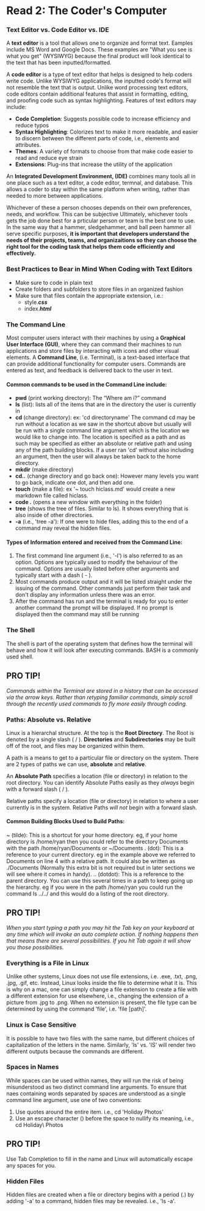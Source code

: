 # Read 2: The Coder's Computer

### Text Editor vs. Code Editor vs. IDE

A **text editor** is a tool that allows one to organize and format text. Eamples include MS Word and Google Docs. These examples are "What you see is what you get" (WYSIWYG) because the final product will look identical to the text that has been inputted/formatted. 

A **code editor** is a type of text editor that helps is designed to help coders write code. Unlike WYSIWYG applications, the inputted code's format will not resemble the text that is output. Unlike word processing text editors, code editors contain additional features that assist in formatting, editing, and proofing code such as syntax highlighting. Features of text editors may include:

- **Code Completion**: Suggests possible code to increase efficiency and reduce typos
- **Syntax Highlighting**: Colorizes text to make it more readable, and easier to discern between the different parts of code, i.e., elements and attributes. 
- **Themes**: A variety of formats to choose from that make code easier to read and reduce eye strain
- **Extensions**: Plug-ins that increase the utility of the application

An **Integrated Development Environment, (IDE)** combines many tools all in one place such as a text editor, a code editor, termnal, and database. This allows a coder to stay within the same platform when writing, rather than needed to more between applications. 

Whichever of these a person chooses depends on their own preferences, needs, and workflow. This can be subjective  Ultimately, whichever tools gets the job done best for a prticular person or team is the best one to use.  In the same way that a hammer, sledgehammer, and ball peen hammer all serve specific purposes, **it is important that developers understand the needs of their projects, teams, and organizaitions so they can choose the right tool for the coding task that helps them code efficiently and effectively.**

### Best Practices to Bear in Mind When Coding with Text Editors

- Make sure to code in plain text
- Create folders and subfolders to store files in an organized fashion
- Make sure that files contain the appropriate extension, i.e.:
  - style._**css**_
  - index._**html**_

### The Command Line

Most computer users interact with their machines by using a **Graphical User Interface (GUI)**, where they can command their machines to run applications and store files by interacting with icons and other visual elements. A **Command Line**, (i.e. Terminal), is a text-based interface that can provide additional functionality for computer users. Commands are entered as text, and feedback is delivered back to the user in text.

#### Common commands to be used in the Command Line include:
- **pwd** (print working directory): The “Where am i?” command
- **ls** (list): lists all of the items that are in the directory the user is currently in
- **cd** (change directory): ex: 'cd directoryname' The command cd may be run without a location as we saw in the shortcut above but usually will be run with a single command line argument which is the location we would like to change into. The location is specified as a path and as such may be specified as either an absolute or relative path and using any of the path building blocks. If a user ran 'cd' without also including an argument, then the user will always be taken back to the home directory.  
- **mkdir** (make directory)
- **cd..** (change directory and go back one): However many levels you want to go back, indicate one dot, and then add one. 
- **touch** (make a file): ex '~ touch hiclass.md' would create a new markdown file called hiclass.
- **code .** (opens a new window with everything in the folder)
- **tree** (shows the tree of files. Similar to ls). It shows everything that is also inside of other directories.
- **-a** (i.e., 'tree -a'): If one were to hide files, adding this to the end of a command may reveal the hidden files.

#### Types of Information entered and received from the Command Line:

1. The first command line argument (i.e., '-l') is also referred to as an option. Options are typically used to modify the behaviour of the command. Options are usually listed before other arguments and typically start with a dash ( - ).
2. Most commands produce output and it will be listed straight under the issuing of the command. Other commands just perform their task and don't display any information unless there was an error.
3. After the command has run and the terminal is ready for you to enter another command the prompt will be displayed. If no prompt is displayed then the command may still be running

### The Shell

The shell is part of the operating system that defines how the terminal will behave and how it will look after executing commands. BASH is a commonly used shell. 

## PRO TIP!
*Commands within the Terminal are stored in a history that can be accessed via the arrow keys. Rather than retyping familiar commands, simply scroll through the recently used commands to fly more easily through coding.* 

### Paths: Absolute vs. Relative

Linux is a hierarchal structure. At the top is the **Root Directory**. The Root is denoted by a single slash ( / ). **Directories** and **Subdirectories** may be built off of the root, and files may be organized within them.

A path is a means to get to a particular file or directory on the system. There are 2 types of paths we can use, **absolute** and **relative**.

An **Absolute Path** specifies a location (file or directory) in relation to the root directory. You can identify Absolute Paths easily as they *always* begin with a forward slash ( / ).

Relative paths specify a location (file or directory) in relation to where a user currently is in the system. Relative Paths *will not* begin with a forward slash.

#### Common Building Blocks Used to Build Paths:

~ (tilde): This is a shortcut for your home directory. eg, if your home directory is /home/ryan then you could refer to the directory Documents with the path /home/ryan/Documents or ~/Documents
. (dot): This is a reference to your current directory. eg in the example above we referred to Documents on line 4 with a relative path. It could also be written as ./Documents (Normally this extra bit is not required but in later sections we will see where it comes in handy).
.. (dotdot): This is a reference to the parent directory. You can use this several times in a path to keep going up the hierarchy. eg if you were in the path /home/ryan you could run the command ls ../../ and this would do a listing of the root directory.

## PRO TIP! ##
*When you start typing a path you may hit the Tab key on your keyboard at any time which will invoke an auto complete action. If nothing happens then that means there are several possibilities. If you hit Tab again it will show you those possibilities.*

### Everything is a File in Linux

Unlike other systems, Linux does not use file extensions, i.e. .exe, .txt, .png, .jpg, .gif, etc. Instead, Linux looks inside the file to determine what it is. This is why on a mac, one can simply change a file extension to create a file with a different extension for use elsewhere, i.e., changing the extension of a picture from .jpg to .png. When no extension is present, the file type can be determined by using the command 'file', i.e. 'file [path]'.

### Linux is Case Sensitive

It is possible to have two files with the same name, but different choices of capitalization of the letters in the name. Similarly, 'ls' vs. 'lS' will render two different outputs because the commands are different. 

### Spaces in Names

While spaces can be used within names, they will run the risk of being misunderstood as two distinct command line arguments. To ensure that naes containing words separated by spaces are understood as a single command line argument, use one of two conventions:
1. Use quotes around the entire item. i.e., cd 'Holiday Photos'
2. Use an escape character (\) before the space to nullify its meaning, i.e., cd Holiday\ Photos

## PRO TIP!
Use Tab Completion to fill in the name and Linux will automatically escape any spaces for you.

### Hidden Files
Hidden files are created when a file or directory begins with a period (.) by adding '-a' to a command, hidden files may be revealed. i.e., 'ls -a'. 



